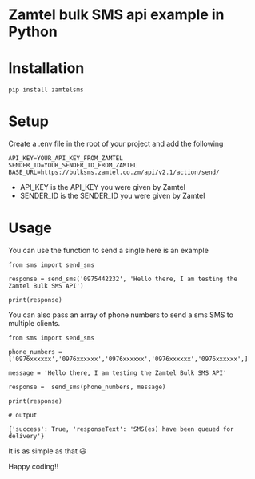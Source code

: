 Zamtel bulk SMS api example in Python
==========================

# Installation

` pip install zamtelsms `

# Setup 
Create a .env file in the root of your project and add the following
```
API_KEY=YOUR_API_KEY_FROM_ZAMTEL
SENDER_ID=YOUR_SENDER_ID_FROM_ZAMTEL
BASE_URL=https://bulksms.zamtel.co.zm/api/v2.1/action/send/

```
* API_KEY is the API_KEY you were given by Zamtel
* SENDER_ID is the SENDER_ID you were given by Zamtel

# Usage

You can use the function to send a single here is an example

```
from sms import send_sms

response = send_sms('0975442232', 'Hello there, I am testing the Zamtel Bulk SMS API')

print(response)
```

You can also pass an array of phone numbers to send a sms SMS to multiple clients. 

```
from sms import send_sms

phone_numbers = ['0976xxxxxx','0976xxxxxx','0976xxxxxx','0976xxxxxx','0976xxxxxx',]

message = 'Hello there, I am testing the Zamtel Bulk SMS API'

response =  send_sms(phone_numbers, message)

print(response)

# output

{'success': True, 'responseText': 'SMS(es) have been queued for delivery'}

```

It is as simple as that 😃

Happy coding!!
